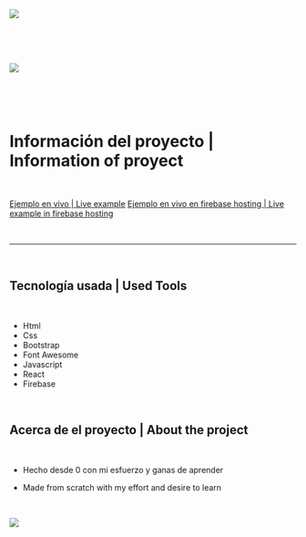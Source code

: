 ![](https://i.ibb.co/KjDKJNW/Header-Footer.png)

<br>
<br>
<br>

![](https://i.ibb.co/txgpz0s/Logo-Ec.png)

<br>
<br>
<br>

Información del proyecto    |   Information of proyect
=============

<br>

[Ejemplo en vivo | Live example](https://estefanoc.github.io/UrbanStyle/ "Proyect Link")
[Ejemplo en vivo en firebase hosting | Live example in firebase hosting](https://urbanstyle-3431.web.app/ "Proyect Link")

<br>

----

<br>

<h2>Tecnología usada         |       Used Tools</h2>

<br>

- Html
- Css
- Bootstrap
- Font Awesome
- Javascript
- React
- Firebase
     
<br>

<h2>Acerca de el proyecto         |       About the project</h2>

<br>

* Hecho desde 0 con mi esfuerzo y ganas de aprender

* Made from scratch with my effort and desire to learn


<br>

![](https://i.ibb.co/KjDKJNW/Header-Footer.png)
